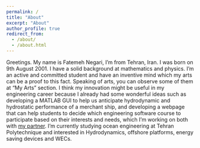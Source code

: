 ```yaml
---
permalink: /
title: "About"
excerpt: "About"
author_profile: true
redirect_from: 
  - /about/
  - /about.html
---
```


Greetings. My name is Fatemeh Negari, I’m from Tehran, Iran. I was born on 9th August 2001. I have a solid background at mathematics and physics. I’m an active and committed student and have an inventive mind which my arts can be a proof to this fact. Speaking of arts, you can observe some of them at “My Arts” section. I think my innovation might be useful in my engineering career because I already had some wonderful ideas such as developing a MATLAB GUI to help us anticipate hydrodynamic and hydrostatic performance of a merchant ship, and developing a webpage that can help students to decide which engineering software course to participate based on their interests and needs, which I’m working on both with [my partner](https://amirhoseinjebeli.github.io/). I’m currently studying ocean engineering at Tehran Polytechnique and interested in Hydrodynamics, offshore platforms, energy saving devices and WECs.  

